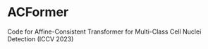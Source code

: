 # ACFormer
Code for Affine-Consistent Transformer for Multi-Class Cell Nuclei Detection (ICCV 2023)
